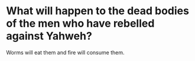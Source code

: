 # What will happen to the dead bodies of the men who have rebelled against Yahweh?

Worms will eat them and fire will consume them.
